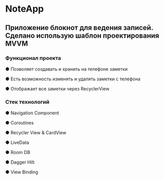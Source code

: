# NoteApp
## Приложение блокнот для ведения записей. Сделано использую шаблон проектирования MVVM
### Функционал проекта
● Позволяет создавать и хранить на телефоне заметки

● Есть возможность изменять и удалять заметки с телефона

● Отображает все заметки через RecyclerView

### Стек технологий

● Navigation Component

● Coroutines

● Recycler View & CardView

● LiveData

● Room DB

● Dagger Hilt

● View Binding
